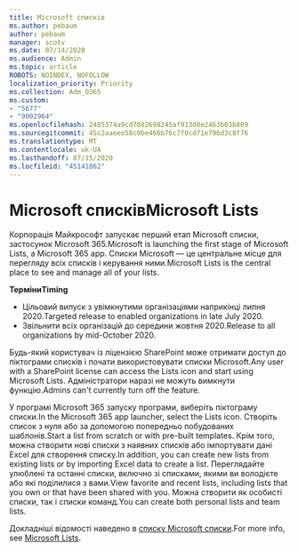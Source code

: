 ```yaml
---
title: Microsoft списків
ms.author: pebaum
author: pebaum
manager: scotv
ms.date: 07/14/2020
ms.audience: Admin
ms.topic: article
ROBOTS: NOINDEX, NOFOLLOW
localization_priority: Priority
ms.collection: Adm_O365
ms.custom:
- "5677"
- "9002964"
ms.openlocfilehash: 2485374a9cd7082698245af913d0e2463b03b809
ms.sourcegitcommit: 45c2aaeee58c0be466b76c7f0cd71e796d3c8f76
ms.translationtype: MT
ms.contentlocale: uk-UA
ms.lasthandoff: 07/15/2020
ms.locfileid: "45141862"
---
```

# <a name="microsoft-lists"></a><span data-ttu-id="eedf2-102">Microsoft списків</span><span class="sxs-lookup"><span data-stu-id="eedf2-102">Microsoft Lists</span></span>

<span data-ttu-id="eedf2-103">Корпорація Майкрософт запускає перший етап Microsoft списки, застосунок Microsoft 365.</span><span class="sxs-lookup"><span data-stu-id="eedf2-103">Microsoft is launching the first stage of Microsoft Lists, a Microsoft 365 app.</span></span> <span data-ttu-id="eedf2-104">Списки Microsoft — це центральне місце для перегляду всіх списків і керування ними.</span><span class="sxs-lookup"><span data-stu-id="eedf2-104">Microsoft Lists is the central place to see and manage all of your lists.</span></span>  
  
<span data-ttu-id="eedf2-105">**Терміни**</span><span class="sxs-lookup"><span data-stu-id="eedf2-105">**Timing**</span></span>  

- <span data-ttu-id="eedf2-106">Цільовий випуск з увімкнутими організаціями наприкінці липня 2020.</span><span class="sxs-lookup"><span data-stu-id="eedf2-106">Targeted release to enabled organizations in late July 2020.</span></span>
- <span data-ttu-id="eedf2-107">Звільнити всіх організацій до середини жовтня 2020.</span><span class="sxs-lookup"><span data-stu-id="eedf2-107">Release to all organizations by mid-October 2020.</span></span>

<span data-ttu-id="eedf2-108">Будь-який користувач із ліцензією SharePoint може отримати доступ до піктограми списків і почати використовувати списки Microsoft.</span><span class="sxs-lookup"><span data-stu-id="eedf2-108">Any user with a SharePoint license can access the Lists icon and start using Microsoft Lists.</span></span> <span data-ttu-id="eedf2-109">Адміністратори наразі не можуть вимкнути функцію.</span><span class="sxs-lookup"><span data-stu-id="eedf2-109">Admins can't currently turn off the feature.</span></span>
 
<span data-ttu-id="eedf2-110">У програмі Microsoft 365 запуску програми, виберіть піктограму списки.</span><span class="sxs-lookup"><span data-stu-id="eedf2-110">In the Microsoft 365 app launcher, select the Lists icon.</span></span> <span data-ttu-id="eedf2-111">Створіть список з нуля або за допомогою попередньо побудованих шаблонів.</span><span class="sxs-lookup"><span data-stu-id="eedf2-111">Start a list from scratch or with pre-built templates.</span></span> <span data-ttu-id="eedf2-112">Крім того, можна створити нові списки з наявних списків або імпортувати дані Excel для створення списку.</span><span class="sxs-lookup"><span data-stu-id="eedf2-112">In addition, you can create new lists from existing lists or by importing Excel data to create a list.</span></span> <span data-ttu-id="eedf2-113">Переглядайте улюблені та останні списки, включно зі списками, якими ви володієте або які поділилися з вами.</span><span class="sxs-lookup"><span data-stu-id="eedf2-113">View favorite and recent lists, including lists that you own or that have been shared with you.</span></span> <span data-ttu-id="eedf2-114">Можна створити як особисті списки, так і списки команд.</span><span class="sxs-lookup"><span data-stu-id="eedf2-114">You can create both personal lists and team lists.</span></span>  

<span data-ttu-id="eedf2-115">Докладніші відомості наведено в [списку Microsoft списки](https://aka.ms/microsoftlists).</span><span class="sxs-lookup"><span data-stu-id="eedf2-115">For more info, see [Microsoft Lists](https://aka.ms/microsoftlists).</span></span>